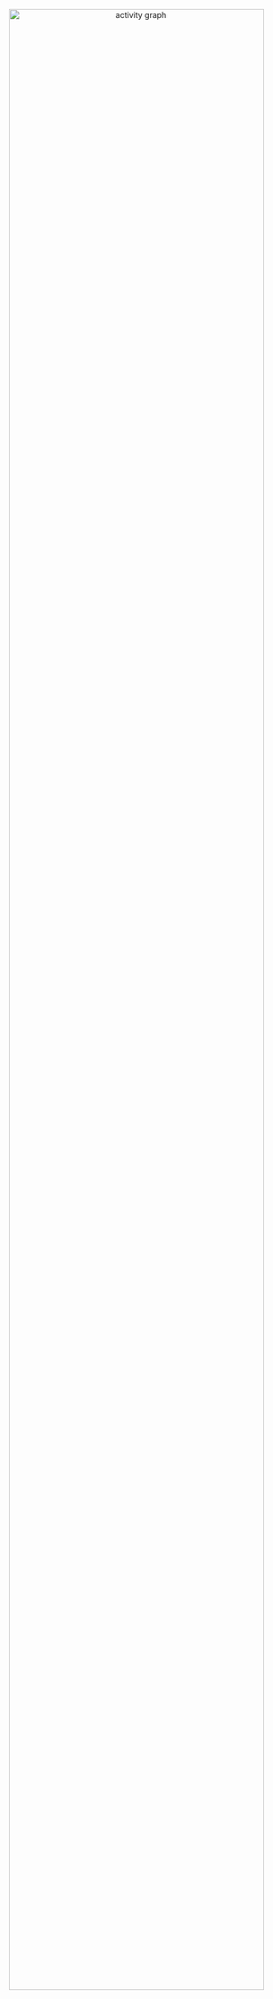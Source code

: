 <!--START_SECTION:waka-->
<!--END_SECTION:waka-->
<!-- activity graph heroku-app start -->
<p align="center">
  <a href="https://wakatime.com/@Momotaro">
    <img
      src="https://github-readme-activity-graph.vercel.app/graph?username=HigherAndHigher&theme=react-light&hide_border=true&hide_title=false&area=true&custom_title=Total%20contribution%20graph%20in%20all%20repo"
      width="95%" alt="activity graph">
  </a>
</p>